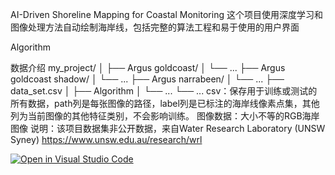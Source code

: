 AI-Driven Shoreline Mapping for Coastal Monitoring
这个项目使用深度学习和图像处理方法自动绘制海岸线，包括完整的算法工程和易于使用的用户界面

Algorithm

数据介绍
my_project/
│
├── Argus goldcoast/
│   └── ...
├── Argus goldcoast shadow/
│   └── ...
├── Argus narrabeen/
│   └── ...
├── data_set.csv
│
├── Algorithm
│   └── ...
└── ...
csv：保存用于训练或测试的所有数据，path列是每张图像的路径，label列是已标注的海岸线像素点集，其他列为当前图像的其他特征类别，不会影响训练。
图像数据：大小不等的RGB海岸图像
说明：该项目数据集非公开数据，来自Water Research Laboratory (UNSW Syney) https://www.unsw.edu.au/research/wrl







[![Open in Visual Studio Code](https://classroom.github.com/assets/open-in-vscode-718a45dd9cf7e7f842a935f5ebbe5719a5e09af4491e668f4dbf3b35d5cca122.svg)](https://classroom.github.com/online_ide?assignment_repo_id=15178765&assignment_repo_type=AssignmentRepo)
